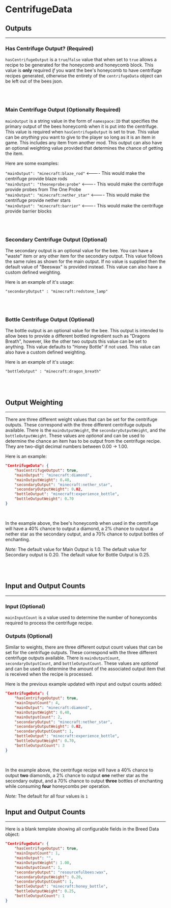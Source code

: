 # **CentrifugeData**

## **Outputs**
***

### **Has Centrifuge Output?** (Required)

`hasCentrifugeOutput` is a `true`/`false` value that when set to `true` allows a recipe to be generated for the honeycomb and honeycomb block. This value is **only** required *if* you want the bee's honeycomb to have centrifuge recipes generated, otherwise the entirety of the `centrifugeData` object can be left out of the bees json. 

<br>
<br>

### **Main Centrifuge Output** (Optionally Required)

`mainOutput` is a string value in the form of `namespace:ID` that specifies the primary output of the bees honeycomb when it is put into the centrifuge. This value is required when `hasCentrifugeOutput` is set to true. This value can be  _anything_  you want to give to the player so long as it is an item in game. This includes any item from another mod. This output can also have an optional weighting value provided that determines the chance of getting the item.

Here are some examples:

`"mainOutput": "minecraft:blaze_rod"`  <---- This would make the centrifuge provide blaze rods  
`"mainOutput": "theoneprobe:probe"`  <---- This would make the centrifuge provide probes from The One Probe  
`"mainOutput": "minecraft:nether_star"`  <---- This would make the centrifuge provide nether stars  
`"mainOutput": "minecraft:barrier"`  <---- This would make the centrifuge provide barrier blocks  

<br>
<br>

### **Secondary Centrifuge Output** (Optional)

The secondary output is an optional value for the bee. You can have a "waste" item or any other item for the secondary output. This value follows the same rules as shown for the main output. If no value is supplied then the default value of "Beeswax" is provided instead. This value can also have a custom defined weighting.

Here is an example of it's usage:

`"secondaryOutput" : "minecraft:redstone_lamp"`

<br>
<br>

### **Bottle Centrifuge Output** (Optional)

The bottle output is an optional value for the bee. This output is intended to allow bees to provide a different bottled ingredient such as "Dragons Breath", however, like the other two outputs this value can be set to anything. This value defaults to "Honey Bottle" if not used. This value can also have a custom defined weighting.

Here is an example of it's usage:

`"bottleOutput" : "minecraft:dragon_breath"`

<br>
<br>

## **Output Weighting**
***

There are three different weight values that can be set for the centrifuge outputs. These correspond with the three different centrifuge outputs available. There is the `mainOutputWeight`, the `secondaryOutputWeight`, and the `bottleOutputWeight`. These values are *optional* and can be used to determine the chance an item has to be output from the centrifuge recipe. They are two-digit decimal numbers between 0.00 -> 1.00.

Here is an example:

```json
"CentrifugeData": {
	"hasCentrifugeOutput": true,
	"mainOutput": "minecraft:diamond",
	"mainOutputWeight": 0.40,
	"secondaryOutput": "minecraft:nether_star",
	"secondaryOutputWeight": 0.02,
	"bottleOutput": "minecraft:experience_bottle",
	"bottleOutputWeight": 0.70
}
```
<br>

In the example above, the bee's honeycomb when used in the centrifuge will have a 40% chance to output a diamond, a 2% chance to output a nether star as the secondary output, and a 70% chance to output bottles of enchanting. <br>

*Note:* The default value for Main Output is 1.0. The default value for Secondary output is 0.20. The default value for Bottle Output is 0.25.

<br>
<br>

## **Input and Output Counts**
***

### **Input** (Optional)

`mainInputCount` is a value used to determine the number of honeycombs required to process the centrifuge recipe.

### **Outputs** (Optional)

Similar to weights, there are three different output count values that can be set for the centrifuge outputs. These correspond with the three different centrifuge outputs available. There is `mainOutputCount`, `secondaryOutputCount`, and `bottleOutputCount`. These values are *optional* and can be used to determine the amount of the associated output item that is received when the recipe is processed.

Here is the previous example updated with input and output counts added:

```json
"CentrifugeData": {
	"hasCentrifugeOutput": true,
	"mainInputCount": 4,
	"mainOutput": "minecraft:diamond",
	"mainOutputWeight": 0.40,
	"mainOutputCount": 2,
	"secondaryOutput": "minecraft:nether_star",
	"secondaryOutputWeight": 0.02,
	"secondaryOutputCount": 1,
	"bottleOutput": "minecraft:experience_bottle",
	"bottleOutputWeight": 0.70,
	"bottleOutputCount": 3
}
```
<br>

In the example above, the centrifuge recipe will have a 40% chance to output **two** diamonds, a 2% chance to output **one** nether star as the secondary output, and a 70% chance to output **three** bottles of enchanting while consuming **four** honeycombs per operation. <br>

*Note:* The default for all four values is `1`

## **Input and Output Counts**
***

Here is a blank template showing all configurable fields in the Breed Data object:

```json
"CentrifugeData": {
	"hasCentrifugeOutput": true,
	"mainInputCount": 1,
	"mainOutput": "",
	"mainOutputWeight": 1.00,
	"mainOutputCount": 1,
	"secondaryOutput": "resourcefulbees:wax",
	"secondaryOutputWeight": 0.20,
	"secondaryOutputCount": 1,
	"bottleOutput": "minecraft:honey_bottle",
	"bottleOutputWeight": 0.25,
	"bottleOutputCount": 1
}
```
<!--stackedit_data:
eyJoaXN0b3J5IjpbLTE1MTM1NjQxNjgsLTEwMzA3NDQ0N119
-->